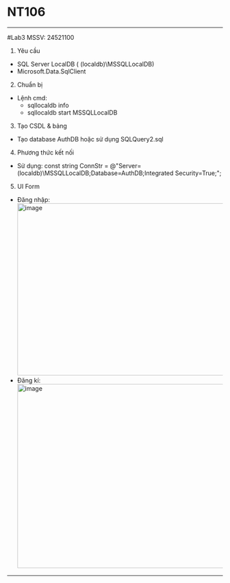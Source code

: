 # NT106
---------------------
#Lab3
MSSV: 24521100

1. Yêu cầu
  - SQL Server LocalDB ( (localdb)\MSSQLLocalDB)
  - Microsoft.Data.SqlClient
2. Chuẩn bị
  - Lệnh cmd:
      + sqllocaldb info
      + sqllocaldb start MSSQLLocalDB
3. Tạo CSDL & bảng
  - Tạo database AuthDB hoặc sử dụng SQLQuery2.sql
4. Phương thức kết nối
  - Sử dụng: const string ConnStr = @"Server=(localdb)\MSSQLLocalDB;Database=AuthDB;Integrated Security=True;";
5. UI Form
  - Đăng nhập:
    <br><img width="672" height="401" alt="image" src="https://github.com/user-attachments/assets/6d531fcc-14e6-417d-9f94-a0e533c13aac" />
  - Đăng kí:
    <br><img width="637" height="429" alt="image" src="https://github.com/user-attachments/assets/3d41a6f5-894b-431b-9c8f-170d3127e277" />

---------------------
